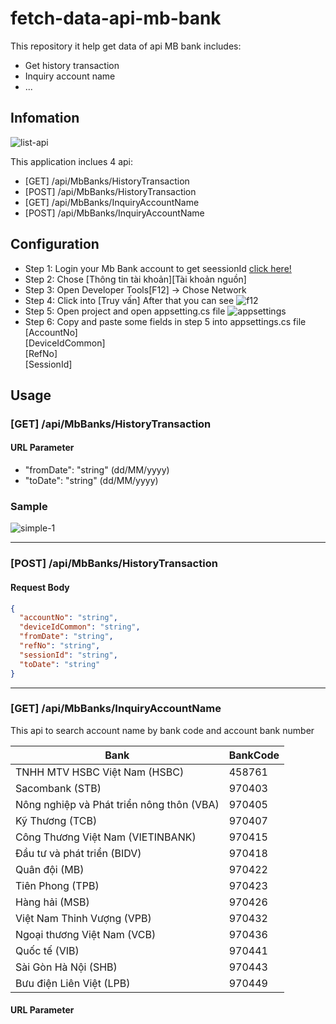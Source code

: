# fetch-data-api-mb-bank

This repository it help get data of api MB bank includes:
+ Get history transaction
+ Inquiry account name
+ ...

## Infomation
![list-api](https://github.com/hiuhihi78/fetch-data-api-mb-bank/assets/85660078/e6f9d213-df2e-4854-93e6-4cd3385ccfdd)

This application inclues 4 api: 
- [GET] /api/MbBanks/HistoryTransaction
- [POST] /api/MbBanks/HistoryTransaction
- [GET] /api/MbBanks/InquiryAccountName
- [POST] /api/MbBanks/InquiryAccountName

## Configuration
- Step 1: Login your Mb Bank account to get seessionId [click here!](https://online.mbbank.com.vn/pl/login)
- Step 2: Chose [Thông tin tài khoản][Tài khoản nguồn]
- Step 3: Open Developer Tools[F12] -> Chose Network
- Step 4: Click into [Truy vấn]
  After that you can see
![f12](https://github.com/hiuhihi78/fetch-data-api-mb-bank/assets/85660078/edadcb7f-9261-4d1e-92d4-47eb316fc8bd)
- Step 5: Open project and open appsetting.cs file
![appsettings](https://github.com/hiuhihi78/fetch-data-api-mb-bank/assets/85660078/5a12e218-0059-40e1-bfb8-40a2c045515f)
- Step 6: Copy and paste some fields in step 5 into appsettings.cs file <br />
  [AccountNo]<br />
  [DeviceIdCommon]<br />
  [RefNo]<br />
  [SessionId]<br />

## Usage

### [GET] /api/MbBanks/HistoryTransaction
#### URL Parameter
- "fromDate": "string" (dd/MM/yyyy)
- "toDate": "string" (dd/MM/yyyy)
### Sample
![simple-1](https://github.com/hiuhihi78/fetch-data-api-mb-bank/assets/85660078/00fc791c-0bb9-401a-8543-6ba3f3e0d5a8)

<hr/>

### [POST] /api/MbBanks/HistoryTransaction
#### Request Body
```json
{
  "accountNo": "string",
  "deviceIdCommon": "string",
  "fromDate": "string",
  "refNo": "string",
  "sessionId": "string",
  "toDate": "string"
}
```

<hr/>

### [GET] /api/MbBanks/InquiryAccountName
This api to search account name by bank code and account bank number

| Bank  | BankCode |
| ------------- | ------------- |
| TNHH MTV HSBC Việt Nam (HSBC)  | 458761  |
| Sacombank (STB)  | 970403  |
| Nông nghiệp và Phát triển nông thôn (VBA)  | 970405  |
| Kỹ Thương (TCB)  | 970407  |
| Công Thương Việt Nam (VIETINBANK)  | 970415  |
| Đầu tư và phát triển (BIDV)  | 970418  |
| Quân đội (MB)  | 970422  |
| Tiên Phong (TPB)  | 970423  |
| Hàng hải (MSB)  | 970426  |
| Việt Nam Thinh Vượng (VPB)  | 970432  |
| Ngoại thương Việt Nam (VCB)  | 970436  |
| Quốc tế (VIB) | 970441  |
| Sài Gòn Hà Nội (SHB)  | 970443  |
| Bưu điện Liên Việt (LPB)  | 970449  |

#### URL Parameter



